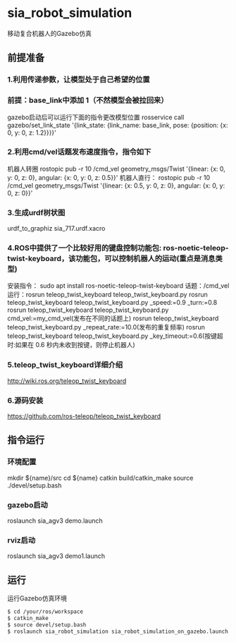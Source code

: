# sia_robot_simulation

移动复合机器人的Gazebo仿真

## 前提准备
### 1.利用传递参数，让模型处于自己希望的位置
### 前提：base_link中添加  <kinematic>1</kinematic>（不然模型会被拉回来）
gazebo启动后可以运行下面的指令更改模型位置
rosservice call gazebo/set_link_state '{link_state: {link_name: base_link, pose: {position: {x: 0, y: 0, z: 1.2}}}}'

### 2.利用cmd/vel话题发布速度指令，指令如下
机器人转圈
rostopic pub -r 10 /cmd_vel geometry_msgs/Twist '{linear: {x: 0, y: 0, z: 0}, angular: {x: 0, y: 0, z: 0.5}}'
机器人直行：
rostopic pub -r 10 /cmd_vel geometry_msgs/Twist '{linear: {x: 0.5, y: 0, z: 0}, angular: {x: 0, y: 0, z: 0}}'
### 3.生成urdf树状图
urdf_to_graphiz sia_717.urdf.xacro
### 4.ROS中提供了一个比较好用的键盘控制功能包: ros-noetic-teleop-twist-keyboard，该功能包，可以控制机器人的运动(重点是消息类型)
安装指令：
sudo apt install ros-noetic-teleop-twist-keyboard
话题：/cmd_vel
运行：rosrun teleop_twist_keyboard teleop_twist_keyboard.py
     rosrun teleop_twist_keyboard teleop_twist_keyboard.py _speed:=0.9 _turn:=0.8
     rosrun teleop_twist_keyboard teleop_twist_keyboard.py cmd_vel:=my_cmd_vel(发布在不同的话题上)
     rosrun teleop_twist_keyboard teleop_twist_keyboard.py _repeat_rate:=10.0(发布的重复频率)
     rosrun teleop_twist_keyboard teleop_twist_keyboard.py _key_timeout:=0.6(按键超时:如果在 0.6 秒内未收到按键，则停止机器人)
### 5.teleop_twist_keyboard详细介绍
http://wiki.ros.org/teleop_twist_keyboard
### 6.源码安装
https://github.com/ros-teleop/teleop_twist_keyboard
## 指令运行
### 环境配置
mkdir ${name}/src
cd ${name}
catkin build/catkin_make
source ./devel/setup.bash
### gazebo启动
roslaunch sia_agv3 demo.launch
### rviz启动
roslaunch sia_agv3 demo1.launch

## 运行

运行Gazebo仿真环境

```bash
$ cd /your/ros/workspace
$ catkin_make
$ source devel/setup.bash
$ roslaunch sia_robot_simulation sia_robot_simulation_on_gazebo.launch
```

